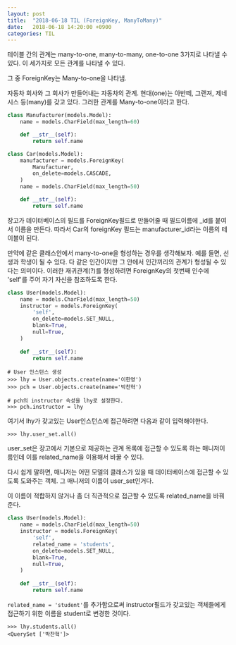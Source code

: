 ```yaml
---
layout: post
title:  "2018-06-18 TIL (ForeignKey, ManyToMany)"
date:   2018-06-18 14:20:00 +0900
categories: TIL
---
```


테이블 간의 관계는 many-to-one, many-to-many, one-to-one 3가지로 나타낼 수 있다. 이 세가지로 모든 관계를 나타낼 수 있다.

그 중 ForeignKey는 Many-to-one을 나타냄. 

자동차 회사와 그 회사가 만들어내는 자동차의 관계. 현대(one)는 아반떼, 그랜져, 제네시스 등(many)를 갖고 있다. 그러한 관계를 Many-to-one이라고 한다. 

```python
class Manufacturer(models.Model):
    name = models.CharField(max_length=60)

    def __str__(self):
        return self.name

class Car(models.Model):
    manufacturer = models.ForeignKey(
        Manufacturer,
        on_delete=models.CASCADE,
    )
    name = models.CharField(max_length=50)

    def __str__(self):
        return self.name
```
장고가 데이터베이스의 필드를 ForeignKey필드로 만들어줄 때 필드이름에 \_id를 붙여서 이름을 만든다. 따라서 Car의 foreignKey 필드는 manufacturer\_id라는 이름의 테이블이 된다.


만약에 같은 클래스안에서 many-to-one을 형성하는 경우를 생각해보자. 예를 들면, 선생과 학생이 될 수 있다. 다 같은 인간이지만 그 안에서 인간끼리의 관계가 형성될 수 있다는 의미이다. 이러한 재귀관계(?)를 형성하려면 ForeignKey의 첫번째 인수에 'self'를 주어 자기 자신을 참조하도록 한다.

```python
class User(models.Model):
    name = models.CharField(max_length=50)
    instructor = models.ForeignKey(
        'self',
        on_delete=models.SET_NULL,
        blank=True,
        null=True,
    )
    
    def __str__(self):
    	return self.name
```


```
# User 인스턴스 생성
>>> lhy = User.objects.create(name='이한영')
>>> pch = User.objects.create(name='박찬혁')

# pch의 instructor 속성을 lhy로 설정한다.
>>> pch.instructor = lhy
```

여기서 lhy가 갖고있는 User인스턴스에 접근하려면 다음과 같이 입력해야한다.

```
>>> lhy.user_set.all()
```

user\_set은 장고에서 기본으로 제공하는 관계 목록에 접근할 수 있도록 하는 매니저이름인데 이를 related\_name을 이용해서 바꿀 수 있다.

다시 쉽게 말하면, 매니저는 어떤 모델의 클래스가 있을 때 데이터베이스에 접근할 수 있도록 도와주는 객체. 그 매니저의 이름이 user\_set인거다.

이 이름이 적합하지 않거나 좀 더 직관적으로 접근할 수 있도록 related\_name을 바꿔준다.


```python
class User(models.Model):
    name = models.CharField(max_length=50)
    instructor = models.ForeignKey(
        'self',
        related_name = 'students',
        on_delete=models.SET_NULL,
        blank=True,
        null=True,
    )
    
    def __str__(self):
    	return self.name
```

`related_name = 'student'`를 추가함으로써 instructor필드가 갖고있는 객체들에게 접근하기 위한 이름을 student로 변경한 것이다.

```
>>> lhy.students.all()
<QuerySet ['박찬혁']>
```




